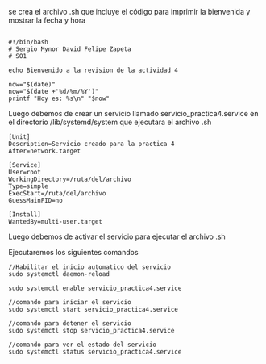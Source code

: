 se crea el archivo .sh que incluye el código para imprimir la bienvenida y mostrar la fecha y hora

```

#!/bin/bash
# Sergio Mynor David Felipe Zapeta
# SO1

echo Bienvenido a la revision de la actividad 4

now="$(date)"
now="$(date +'%d/%m/%Y')"
printf "Hoy es: %s\n" "$now"

```

Luego debemos de crear un servicio  llamado servicio_practica4.service en el directorio /lib/systemd/system que ejecutara el archivo .sh

```
[Unit]
Description=Servicio creado para la practica 4
After=network.target
 
[Service]
User=root
WorkingDirectory=/ruta/del/archivo
Type=simple
ExecStart=/ruta/del/archivo
GuessMainPID=no
 
[Install]
WantedBy=multi-user.target

```

Luego debemos de activar el servicio para ejecutar el archivo .sh

Ejecutaremos los siguientes comandos

```
//Habilitar el inicio automatico del servicio
sudo systemctl daemon-reload

sudo systemctl enable servicio_practica4.service

//comando para iniciar el servicio
sudo systemctl start servicio_practica4.service

//comando para detener el servicio
sudo systemctl stop servicio_practica4.service

//comando para ver el estado del servicio
sudo systemctl status servicio_practica4.service
```